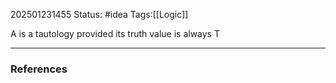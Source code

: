 202501231455
Status: #idea
Tags:[[Logic]]

A is a tautology provided its truth value is always T

---
### References